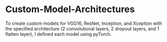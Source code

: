 # Custom-Model-Architectures
To create custom models for VGG16, ResNet, Inception, and Xception with the specified architecture (2 convolutional layers, 2 dropout layers, and 1 flatten layer),  I defined each model using pyTorch.
